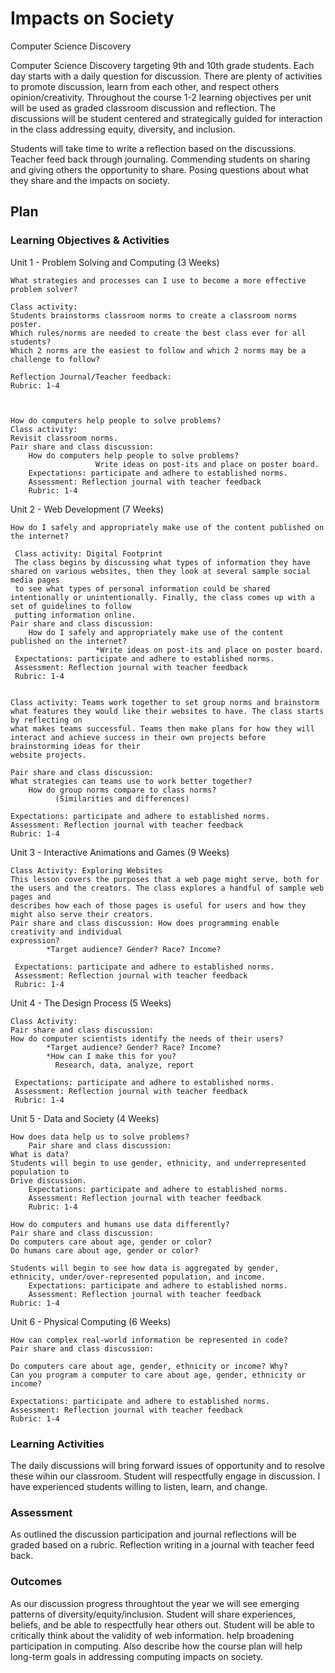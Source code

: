# Impacts on Society

Computer Science Discovery

Computer Science Discovery targeting 9th and 10th grade students. Each day starts with a daily question for discussion. There are plenty of activities to promote 
discussion, learn from each other, and respect others opinion/creativity. Throughout the course 1-2 learning objectives per unit will be used as graded classroom 
discussion and reflection. The discussions will be student centered and strategically guided for interaction in the class addressing equity, diversity, and inclusion.

Students will take time to write a reflection based on the discussions. Teacher feed back through journaling. Commending students on sharing and giving others the
opportunity to share. Posing questions about what they share and the impacts on society.


## Plan

### Learning Objectives & Activities

Unit 1 - Problem Solving and Computing (3 Weeks)

	What strategies and processes can I use to become a more effective problem solver?
	
	Class activity: 
	Students brainstorms classroom norms to create a classroom norms poster.
	Which rules/norms are needed to create the best class ever for all students?	
	Which 2 norms are the easiest to follow and which 2 norms may be a challenge to follow? 
	
	Reflection Journal/Teacher feedback:
	Rubric: 1-4
    
    
   
	How do computers help people to solve problems?
	Class activity:
	Revisit classroom norms.
	Pair share and class discussion: 
		How do computers help people to solve problems?
                       Write ideas on post-its and place on poster board.
     	Expectations: participate and adhere to established norms.
     	Assessment: Reflection journal with teacher feedback
     	Rubric: 1-4

	
Unit 2 - Web Development (7 Weeks)

	How do I safely and appropriately make use of the content published on the internet?
	
	 Class activity: Digital Footprint
	 The class begins by discussing what types of information they have shared on various websites, then they look at several sample social media pages
	 to see what types of personal information could be shared intentionally or unintentionally. Finally, the class comes up with a set of guidelines to follow 
	 putting information online. 
    Pair share and class discussion:
		How do I safely and appropriately make use of the content published on the internet?
                       *Write ideas on post-its and place on poster board.
     Expectations: participate and adhere to established norms.
     Assessment: Reflection journal with teacher feedback
     Rubric: 1-4


	Class activity: Teams work together to set group norms and brainstorm what features they would like their websites to have. The class starts by reflecting on
	what makes teams successful. Teams then make plans for how they will interact and achieve success in their own projects before brainstorming ideas for their
	website projects.
	
	Pair share and class discussion: 
	What strategies can teams use to work better together?
        How do group norms compare to class norms?
              (Similarities and differences)
	
	Expectations: participate and adhere to established norms.
	Assessment: Reflection journal with teacher feedback
	Rubric: 1-4

Unit 3 - Interactive Animations and Games (9 Weeks)

	Class Activity: Exploring Websites
	This lesson covers the purposes that a web page might serve, both for the users and the creators. The class explores a handful of sample web pages and 	   
	describes how each of those pages is useful for users and how they might also serve their creators.
	Pair share and class discussion: How does programming enable creativity and individual 
	expression?
            *Target audience? Gender? Race? Income?
                                                          
     Expectations: participate and adhere to established norms.
     Assessment: Reflection journal with teacher feedback
     Rubric: 1-4

Unit 4 - The Design Process (5 Weeks)

	Class Activity:
	Pair share and class discussion: 
	How do computer scientists identify the needs of their users?
            *Target audience? Gender? Race? Income?
            *How can I make this for you?
	          Research, data, analyze, report
                                                          
     Expectations: participate and adhere to established norms.
     Assessment: Reflection journal with teacher feedback
     Rubric: 1-4

Unit 5 - Data and Society (4 Weeks)
	
	How does data help us to solve problems?
        Pair share and class discussion: 
	What is data?
 	Students will begin to use gender, ethnicity, and underrepresented population to   
 	Drive discussion.                                                    
     	Expectations: participate and adhere to established norms.
     	Assessment: Reflection journal with teacher feedback
     	Rubric: 1-4

	How do computers and humans use data differently?
	Pair share and class discussion: 
	Do computers care about age, gender or color?
	Do humans care about age, gender or color?

	Students will begin to see how data is aggregated by gender, ethnicity, under/over-represented population, and income.                                                         
     	Expectations: participate and adhere to established norms.
     	Assessment: Reflection journal with teacher feedback
	Rubric: 1-4


Unit 6 - Physical Computing (6 Weeks)
	
	How can complex real-world information be represented in code?
	Pair share and class discussion: 
	
   	Do computers care about age, gender, ethnicity or income? Why?
   	Can you program a computer to care about age, gender, ethnicity or income?
	
	Expectations: participate and adhere to established norms.
	Assessment: Reflection journal with teacher feedback
	Rubric: 1-4




### Learning Activities

The daily discussions will bring forward issues of  opportunity and to resolve these wihin our classroom.  Student will respectfully engage in discussion. I have experienced students willing to listen, learn, and change. 

### Assessment

As outlined the discussion participation and journal reflections will be graded based on a rubric. Reflection writing in a journal with teacher feed back.

### Outcomes

As our discussion progress throughtout the year we will see emerging patterns of diversity/equity/inclusion.  Student will share experiences, beliefs, and be able to respectfully hear others out. Student will be able to critically think about the validity of web information.  help broadening participation in computing. Also describe how the course plan will help long-term goals in addressing computing impacts on society.
